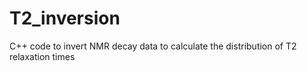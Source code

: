 # T2_inversion
C++ code to invert NMR decay data to calculate the distribution of T2 relaxation times
